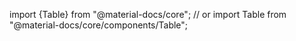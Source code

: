 import {Table} from "@material-docs/core";
// or
import Table from "@material-docs/core/components/Table";